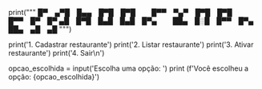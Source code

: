 print("""
█▀ ▄▀█ █▄▄ █▀█ █▀█   █▀▀ ▀▄▀ █▀█ █▀█ █▀▀ █▀ █▀
▄█ █▀█ █▄█ █▄█ █▀▄   ██▄ █░█ █▀▀ █▀▄ ██▄ ▄█ ▄█
""")

print('1. Cadastrar restaurante')
print('2. Listar restaurante')
print('3. Ativar restaurante')
print('4. Sair\n')

opcao_escolhida = input('Escolha uma opção: ')
print (f'Você escolheu a opção: {opcao_escolhida}')
